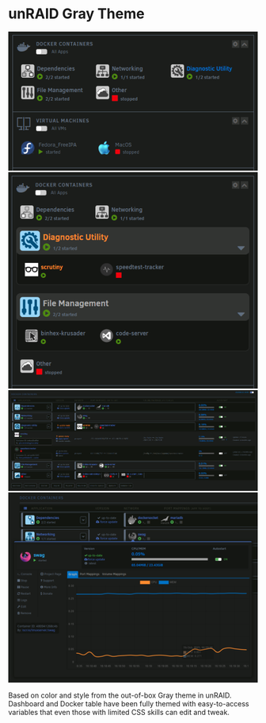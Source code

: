 # unRAID Gray Theme

![dashboard closed](gray_theme_dashboard-closed.png)
![dashboard open](gray_theme_dashboard-open.png)
![docker table](gray_theme_docker.png)
![advanced context menu](gray_theme_docker_adv.png)

Based on color and style from the out-of-box Gray theme in unRAID.
Dashboard and Docker table have been fully themed with easy-to-access variables that even those with limited CSS skills can edit and tweak.
